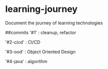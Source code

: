 # learning-journey
Document the journey of learning technologies


##commits
'#1' : cleanup, refactor

'#2-cicd' : CI/CD

'#3-ood' : Object Oriented Design

'#4-java' : algorithm
